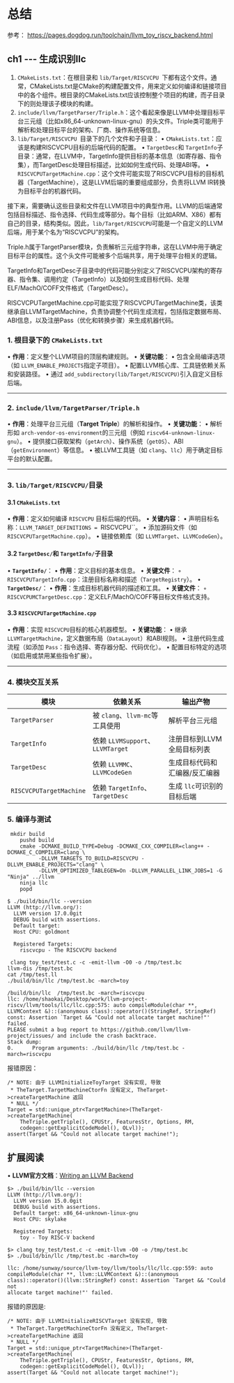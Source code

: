 # 总结

参考：  https://pages.dogdog.run/toolchain/llvm_toy_riscv_backend.html

## ch1 --- 生成识别llc

1. `CMakeLists.txt`：在根目录和 `lib/Target/RISCVCPU `下都有这个文件。通常，CMakeLists.txt是CMake的构建配置文件，用来定义如何编译和链接项目中的各个组件。根目录的CMakeLists.txt应该控制整个项目的构建，而子目录下的则处理该子模块的构建。
2. `include/llvm/TargetParser/Triple.h`：这个看起来像是LLVM中处理目标平台三元组（比如x86_64-unknown-linux-gnu）的头文件。Triple类可能用于解析和处理目标平台的架构、厂商、操作系统等信息。
3. `lib/Target/RISCVCPU `目录下的几个文件和子目录：
   • `CMakeLists.txt`：应该是构建RISCVCPU目标的后端代码的配置。
   • `TargetDesc`和 `TargetInfo`子目录：通常，在LLVM中，TargetInfo提供目标的基本信息（如寄存器、指令集），而TargetDesc处理目标描述，比如如何生成代码、处理ABI等。
   • `RISCVCPUTargetMachine.cpp`：这个文件可能实现了RISCVCPU目标的目标机器（TargetMachine），这是LLVM后端的重要组成部分，负责将LLVM IR转换为目标平台的机器代码。

接下来，需要确认这些目录和文件在LLVM项目中的典型作用。LLVM的后端通常包括目标描述、指令选择、代码生成等部分。每个目标（比如ARM、X86）都有自己的目录，结构类似。因此，`lib/Target/RISCVCPU`可能是一个自定义的LLVM后端，用于某个名为“RISCVCPU”的架构。

Triple.h属于TargetParser模块，负责解析三元组字符串，这在LLVM中用于确定目标平台的属性。这个头文件可能被多个后端共享，用于处理平台相关的逻辑。

TargetInfo和TargetDesc子目录中的代码可能分别定义了RISCVCPU架构的寄存器、指令集、调用约定（TargetInfo）以及如何生成目标代码、处理ELF/MachO/COFF文件格式（TargetDesc）。

RISCVCPUTargetMachine.cpp可能实现了RISCVCPUTargetMachine类，该类继承自LLVMTargetMachine，负责协调整个代码生成流程，包括指定数据布局、ABI信息，以及注册Pass（优化和转换步骤）来生成机器代码。

### **1. 根目录下的 `CMakeLists.txt`**

• **作用**：定义整个LLVM项目的顶层构建规则。
• **关键功能**：
  • 包含全局编译选项（如 `LLVM_ENABLE_PROJECTS`指定子项目）。
  • 配置LLVM核心库、工具链依赖关系和安装路径。
  • 通过 `add_subdirectory(lib/Target/RISCVCPU)`引入自定义目标后端。

---

### **2. `include/llvm/TargetParser/Triple.h`**

• **作用**：处理平台三元组（**Target Triple**）的解析和操作。
• **关键功能**：
  • 解析形如 `arch-vendor-os-environment`的三元组（例如 `riscv64-unknown-linux-gnu`）。
  • 提供接口获取架构（`getArch`）、操作系统（`getOS`）、ABI（`getEnvironment`）等信息。
  • 被LLVM工具链（如 `clang`、`llc`）用于确定目标平台的默认配置。

---

### **3. `lib/Target/RISCVCPU/`目录**

#### **3.1 `CMakeLists.txt`**

• **作用**：定义如何编译 `RISCVCPU` 目标后端的代码。
• **关键内容**：
  • 声明目标名称：`LLVM_TARGET_DEFINITIONS = `RISCVCPU``。
  • 添加源码文件（如 `RISCVCPUTargetMachine.cpp`）。
  • 链接依赖库（如 `LLVMTarget`、`LLVMCodeGen`）。

#### **3.2 `TargetDesc/`和 `TargetInfo/`子目录**

• **`TargetInfo/`**：
  • **作用**：定义目标的基本信息。
  • **关键文件**：
    ◦ `RISCVCPUTargetInfo.cpp`：注册目标名称和描述（`TargetRegistry`）。
• **`TargetDesc/`**：
  • **作用**：生成目标机器代码的描述和工具。
  • **关键文件**：
    ◦ `RISCVCPUMCTargetDesc.cpp`：定义ELF/MachO/COFF等目标文件格式支持。

#### **3.3 `RISCVCPUTargetMachine.cpp`**

• **作用**：实现 `RISCVCPU`目标的核心机器模型。
• **关键功能**：
  • 继承 `LLVMTargetMachine`，定义数据布局（`DataLayout`）和ABI规则。
  • 注册代码生成流程（如添加 `Pass`：指令选择、寄存器分配、代码优化）。
  • 配置目标特定的选项（如启用或禁用某些指令扩展）。

---

### **4. 模块交互关系**

| 模块                      | 依赖关系                             | 输出产物                      |
| ------------------------- | ------------------------------------ | ----------------------------- |
| `TargetParser`          | 被 `clang`、`llvm-mc`等工具使用  | 解析平台三元组                |
| `TargetInfo`            | 依赖 `LLVMSupport`、`LLVMTarget` | 注册目标到LLVM全局目标列表    |
| `TargetDesc`            | 依赖 `LLVMMC`、`LLVMCodeGen`     | 生成目标代码和汇编器/反汇编器 |
| `RISCVCPUTargetMachine` | 依赖 `TargetInfo`、`TargetDesc`  | 生成 `llc`可识别的目标后端  |

### 5. 编译与测试

```shell
 mkdir build
    pushd build
    cmake -DCMAKE_BUILD_TYPE=Debug -DCMAKE_CXX_COMPILER=clang++ -DCMAKE_C_COMPILER=clang \
          -DLLVM_TARGETS_TO_BUILD=RISCVCPU -DLLVM_ENABLE_PROJECTS="clang" \
          -DLLVM_OPTIMIZED_TABLEGEN=On -DLLVM_PARALLEL_LINK_JOBS=1 -G "Ninja" ../llvm
    ninja llc
    popd
```

```
$ ./build/bin/llc --version
LLVM (http://llvm.org/):
  LLVM version 17.0.0git
  DEBUG build with assertions.
  Default target: 
  Host CPU: goldmont

  Registered Targets:
    riscvcpu - The RISCVCPU backend
```

```
 clang toy_test/test.c -c -emit-llvm -O0 -o /tmp/test.bc
llvm-dis /tmp/test.bc
cat /tmp/test.ll
./build/bin/llc /tmp/test.bc -march=toy

```

```
/build/bin/llc  /tmp/test.bc -march=riscvcpu
llc: /home/shaokai/Desktop/work/llvm-project-riscv/llvm/tools/llc/llc.cpp:575: auto compileModule(char **, LLVMContext &)::(anonymous class)::operator()(StringRef, StringRef) const: Assertion `Target && "Could not allocate target machine!"' failed.
PLEASE submit a bug report to https://github.com/llvm/llvm-project/issues/ and include the crash backtrace.
Stack dump:
0.      Program arguments: ./build/bin/llc /tmp/test.bc -march=riscvcpu
```

报错原因：

```
/* NOTE: 由于 LLVMInitializeToyTarget 没有实现, 导致
 * TheTarget.TargetMachineCtorFn 没有定义, TheTarget->createTargetMachine 返回
 * NULL */
Target = std::unique_ptr<TargetMachine>(TheTarget->createTargetMachine(
    TheTriple.getTriple(), CPUStr, FeaturesStr, Options, RM,
    codegen::getExplicitCodeModel(), OLvl));
assert(Target && "Could not allocate target machine!");
```



## **扩展阅读**

• **LLVM官方文档**：[Writing an LLVM Backend](https://llvm.org/docs/WritingAnLLVMBackend.html)

```
$> ./build/bin/llc --version
LLVM (http://llvm.org/):
  LLVM version 15.0.0git
  DEBUG build with assertions.
  Default target: x86_64-unknown-linux-gnu
  Host CPU: skylake

  Registered Targets:
    toy - Toy RISC-V backend

$> clang toy_test/test.c -c -emit-llvm -O0 -o /tmp/test.bc
$> ./build/bin/llc /tmp/test.bc -march=toy

llc: /home/sunway/source/llvm-toy/llvm/tools/llc/llc.cpp:559: auto
compileModule(char **, llvm::LLVMContext &)::(anonymous
class)::operator()(llvm::StringRef) const: Assertion `Target && "Could not
allocate target machine!"' failed.
```

报错的原因是:

```
/* NOTE: 由于 LLVMInitializeRISCVTarget 没有实现, 导致
 * TheTarget.TargetMachineCtorFn 没有定义, TheTarget->createTargetMachine 返回
 * NULL */
Target = std::unique_ptr<TargetMachine>(TheTarget->createTargetMachine(
    TheTriple.getTriple(), CPUStr, FeaturesStr, Options, RM,
    codegen::getExplicitCodeModel(), OLvl));
assert(Target && "Could not allocate target machine!");
```
